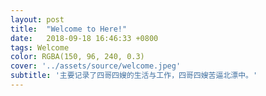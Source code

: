 ```yaml
---
layout: post
title:  "Welcome to Here!"
date:   2018-09-18 16:46:33 +0800
tags: Welcome
color: RGBA(150, 96, 240, 0.3)
cover: '../assets/source/welcome.jpeg'
subtitle: '主要记录了四哥四嫂的生活与工作，四哥四嫂苦逼北漂中。'
---
```

